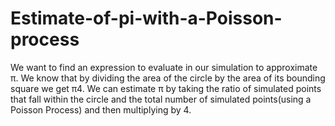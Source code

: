 # Estimate-of-pi-with-a-Poisson-process
We want to find an expression to evaluate in our simulation to approximate π. We know that by dividing the area of the circle by the area of its bounding square we get π4. We can estimate π by taking the ratio of simulated points that fall within the circle and the total number of simulated points(using a Poisson Process) and then multiplying by 4.
